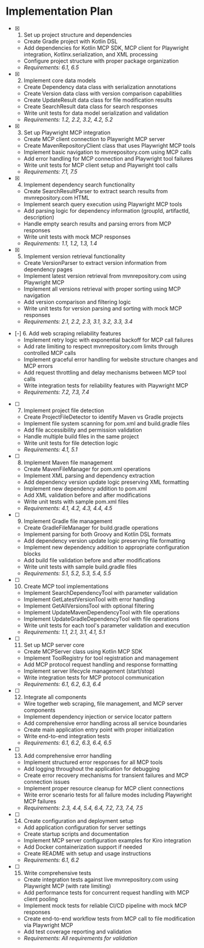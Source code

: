 # Implementation Plan

- [x] 1. Set up project structure and dependencies
  - Create Gradle project with Kotlin DSL
  - Add dependencies for Kotlin MCP SDK, MCP client for Playwright integration, Kotlinx.serialization, and XML processing
  - Configure project structure with proper package organization
  - _Requirements: 6.1, 6.5_

- [x] 2. Implement core data models
  - Create Dependency data class with serialization annotations
  - Create Version data class with version comparison capabilities
  - Create UpdateResult data class for file modification results
  - Create SearchResult data class for search responses
  - Write unit tests for data model serialization and validation
  - _Requirements: 1.2, 2.2, 3.2, 4.2, 5.2_

- [x] 3. Set up Playwright MCP integration
  - Create MCP client connection to Playwright MCP server
  - Create MavenRepositoryClient class that uses Playwright MCP tools
  - Implement basic navigation to mvnrepository.com using MCP calls
  - Add error handling for MCP connection and Playwright tool failures
  - Write unit tests for MCP client setup and Playwright tool calls
  - _Requirements: 7.1, 7.5_

- [x] 4. Implement dependency search functionality
  - Create SearchResultParser to extract search results from mvnrepository.com HTML
  - Implement search query execution using Playwright MCP tools
  - Add parsing logic for dependency information (groupId, artifactId, description)
  - Handle empty search results and parsing errors from MCP responses
  - Write unit tests with mock MCP responses
  - _Requirements: 1.1, 1.2, 1.3, 1.4_

- [x] 5. Implement version retrieval functionality
  - Create VersionParser to extract version information from dependency pages
  - Implement latest version retrieval from mvnrepository.com using Playwright MCP
  - Implement all versions retrieval with proper sorting using MCP navigation
  - Add version comparison and filtering logic
  - Write unit tests for version parsing and sorting with mock MCP responses
  - _Requirements: 2.1, 2.2, 2.3, 3.1, 3.2, 3.3, 3.4_

- [-] 6. Add web scraping reliability features
  - Implement retry logic with exponential backoff for MCP call failures
  - Add rate limiting to respect mvnrepository.com limits through controlled MCP calls
  - Implement graceful error handling for website structure changes and MCP errors
  - Add request throttling and delay mechanisms between MCP tool calls
  - Write integration tests for reliability features with Playwright MCP
  - _Requirements: 7.2, 7.3, 7.4_

- [ ] 7. Implement project file detection
  - Create ProjectFileDetector to identify Maven vs Gradle projects
  - Implement file system scanning for pom.xml and build.gradle files
  - Add file accessibility and permission validation
  - Handle multiple build files in the same project
  - Write unit tests for file detection logic
  - _Requirements: 4.1, 5.1_

- [ ] 8. Implement Maven file management
  - Create MavenFileManager for pom.xml operations
  - Implement XML parsing and dependency extraction
  - Add dependency version update logic preserving XML formatting
  - Implement new dependency addition to pom.xml
  - Add XML validation before and after modifications
  - Write unit tests with sample pom.xml files
  - _Requirements: 4.1, 4.2, 4.3, 4.4, 4.5_

- [ ] 9. Implement Gradle file management
  - Create GradleFileManager for build.gradle operations
  - Implement parsing for both Groovy and Kotlin DSL formats
  - Add dependency version update logic preserving file formatting
  - Implement new dependency addition to appropriate configuration blocks
  - Add build file validation before and after modifications
  - Write unit tests with sample build.gradle files
  - _Requirements: 5.1, 5.2, 5.3, 5.4, 5.5_

- [ ] 10. Create MCP tool implementations
  - Implement SearchDependencyTool with parameter validation
  - Implement GetLatestVersionTool with error handling
  - Implement GetAllVersionsTool with optional filtering
  - Implement UpdateMavenDependencyTool with file operations
  - Implement UpdateGradleDependencyTool with file operations
  - Write unit tests for each tool's parameter validation and execution
  - _Requirements: 1.1, 2.1, 3.1, 4.1, 5.1_

- [ ] 11. Set up MCP server core
  - Create MCPServer class using Kotlin MCP SDK
  - Implement ToolRegistry for tool registration and management
  - Add MCP protocol request handling and response formatting
  - Implement server lifecycle management (start/stop)
  - Write integration tests for MCP protocol communication
  - _Requirements: 6.1, 6.2, 6.3, 6.4_

- [ ] 12. Integrate all components
  - Wire together web scraping, file management, and MCP server components
  - Implement dependency injection or service locator pattern
  - Add comprehensive error handling across all service boundaries
  - Create main application entry point with proper initialization
  - Write end-to-end integration tests
  - _Requirements: 6.1, 6.2, 6.3, 6.4, 6.5_

- [ ] 13. Add comprehensive error handling
  - Implement structured error responses for all MCP tools
  - Add logging throughout the application for debugging
  - Create error recovery mechanisms for transient failures and MCP connection issues
  - Implement proper resource cleanup for MCP client connections
  - Write error scenario tests for all failure modes including Playwright MCP failures
  - _Requirements: 2.3, 4.4, 5.4, 6.4, 7.2, 7.3, 7.4, 7.5_

- [ ] 14. Create configuration and deployment setup
  - Add application configuration for server settings
  - Create startup scripts and documentation
  - Implement MCP server configuration examples for Kiro integration
  - Add Docker containerization support if needed
  - Create README with setup and usage instructions
  - _Requirements: 6.1, 6.2_

- [ ] 15. Write comprehensive tests
  - Create integration tests against live mvnrepository.com using Playwright MCP (with rate limiting)
  - Add performance tests for concurrent request handling with MCP client pooling
  - Implement mock tests for reliable CI/CD pipeline with mock MCP responses
  - Create end-to-end workflow tests from MCP call to file modification via Playwright MCP
  - Add test coverage reporting and validation
  - _Requirements: All requirements for validation_